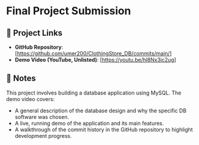 # Final Project Submission

## 🔗 Project Links

- **GitHub Repository**: [https://github.com/umer200/ClothingStore_DB/commits/main/]
- **Demo Video (YouTube, Unlisted)**: [https://youtu.be/hl8Nx3ic2ug]

## 📝 Notes

This project involves building a database application using MySQL. The demo video covers:

- A general description of the database design and why the specific DB software was chosen.
- A live, running demo of the application and its main features.
- A walkthrough of the commit history in the GitHub repository to highlight development progress.
